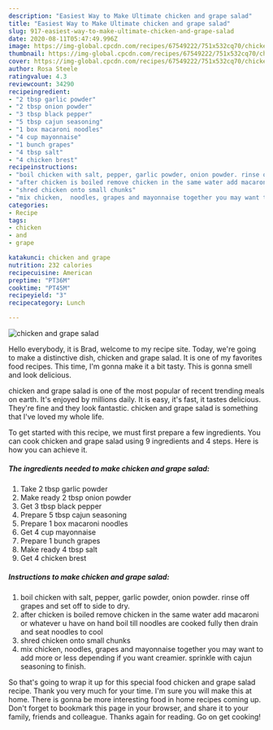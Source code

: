 ```yaml
---
description: "Easiest Way to Make Ultimate chicken and grape salad"
title: "Easiest Way to Make Ultimate chicken and grape salad"
slug: 917-easiest-way-to-make-ultimate-chicken-and-grape-salad
date: 2020-08-11T05:47:49.996Z
image: https://img-global.cpcdn.com/recipes/67549222/751x532cq70/chicken-and-grape-salad-recipe-main-photo.jpg
thumbnail: https://img-global.cpcdn.com/recipes/67549222/751x532cq70/chicken-and-grape-salad-recipe-main-photo.jpg
cover: https://img-global.cpcdn.com/recipes/67549222/751x532cq70/chicken-and-grape-salad-recipe-main-photo.jpg
author: Rosa Steele
ratingvalue: 4.3
reviewcount: 34290
recipeingredient:
- "2 tbsp garlic powder"
- "2 tbsp onion powder"
- "3 tbsp black pepper"
- "5 tbsp cajun seasoning"
- "1 box macaroni noodles"
- "4 cup mayonnaise"
- "1 bunch grapes"
- "4 tbsp salt"
- "4 chicken brest"
recipeinstructions:
- "boil chicken with salt, pepper, garlic powder, onion powder. rinse off grapes and set off to side to dry."
- "after chicken is boiled remove chicken in the same water add macaroni or whatever u have on hand boil till noodles are cooked fully then drain and seat noodles to cool"
- "shred chicken onto small chunks"
- "mix chicken,  noodles, grapes and mayonnaise together you may want to add more or less depending if you want creamier. sprinkle with cajun seasoning to finish."
categories:
- Recipe
tags:
- chicken
- and
- grape

katakunci: chicken and grape 
nutrition: 232 calories
recipecuisine: American
preptime: "PT36M"
cooktime: "PT45M"
recipeyield: "3"
recipecategory: Lunch

---
```



![chicken and grape salad](https://img-global.cpcdn.com/recipes/67549222/751x532cq70/chicken-and-grape-salad-recipe-main-photo.jpg)

Hello everybody, it is Brad, welcome to my recipe site. Today, we're going to make a distinctive dish, chicken and grape salad. It is one of my favorites food recipes. This time, I'm gonna make it a bit tasty. This is gonna smell and look delicious.



chicken and grape salad is one of the most popular of recent trending meals on earth. It's enjoyed by millions daily. It is easy, it's fast, it tastes delicious. They're fine and they look fantastic. chicken and grape salad is something that I've loved my whole life.


To get started with this recipe, we must first prepare a few ingredients. You can cook chicken and grape salad using 9 ingredients and 4 steps. Here is how you can achieve it.

<!--inarticleads1-->

##### The ingredients needed to make chicken and grape salad:

1. Take 2 tbsp garlic powder
1. Make ready 2 tbsp onion powder
1. Get 3 tbsp black pepper
1. Prepare 5 tbsp cajun seasoning
1. Prepare 1 box macaroni noodles
1. Get 4 cup mayonnaise
1. Prepare 1 bunch grapes
1. Make ready 4 tbsp salt
1. Get 4 chicken brest




<!--inarticleads2-->

##### Instructions to make chicken and grape salad:

1. boil chicken with salt, pepper, garlic powder, onion powder. rinse off grapes and set off to side to dry.
1. after chicken is boiled remove chicken in the same water add macaroni or whatever u have on hand boil till noodles are cooked fully then drain and seat noodles to cool
1. shred chicken onto small chunks
1. mix chicken,  noodles, grapes and mayonnaise together you may want to add more or less depending if you want creamier. sprinkle with cajun seasoning to finish.




So that's going to wrap it up for this special food chicken and grape salad recipe. Thank you very much for your time. I'm sure you will make this at home. There is gonna be more interesting food in home recipes coming up. Don't forget to bookmark this page in your browser, and share it to your family, friends and colleague. Thanks again for reading. Go on get cooking!
